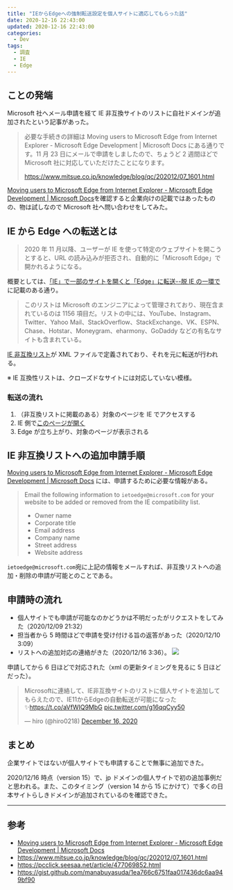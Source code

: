 ```yaml
---
title: "IEからEdgeへの強制転送設定を個人サイトに適応してもらった話"
date: 2020-12-16 22:43:00
updated: 2020-12-16 22:43:00
categories:
  - Dev
tags:
  - 調査
  - IE
  - Edge
---
```


## ことの発端

Microsoft 社へメール申請を経て IE 非互換サイトのリストに自社ドメインが追加されたという記事があった。

> 必要な手続きの詳細は Moving users to Microsoft Edge from Internet Explorer - Microsoft Edge Development | Microsoft Docs にある通りです。11 月 23 日にメールで申請をしましたので、ちょうど 2 週間ほどで Microsoft 社に対応していただけたことになります。
>
> https://www.mitsue.co.jp/knowledge/blog/qc/202012/07_1601.html

[Moving users to Microsoft Edge from Internet Explorer - Microsoft Edge Development | Microsoft Docs](https://docs.microsoft.com/en-us/microsoft-edge/web-platform/ie-to-microsoft-edge-redirection)を確認すると企業向けの記載ではあったものの、物は試しなので Microsoft 社へ問い合わせをしてみた。

## IE から Edge への転送とは

> 2020 年 11 月以降、ユーザーが IE を使って特定のウェブサイトを開こうとすると、URL の読み込みが拒否され、自動的に「Microsoft Edge」で開かれるようになる。

概要としては、[「IE」で一部のサイトを開くと「Edge」に転送--脱 IE の一環で](https://japan.zdnet.com/article/35161516/)に記載のある通り。

> このリストは Microsoft のエンジニアによって管理されており、現在含まれているのは 1156 項目だ。リストの中には、YouTube、Instagram、Twitter、Yahoo Mail、StackOverflow、StackExchange、VK、ESPN、Chase、Hotstar、Moneygram、eharmony、GoDaddy などの有名なサイトも含まれている。

[IE 非互換リスト](https://edge.microsoft.com/neededge/v1)が XML ファイルで定義されており、それを元に転送が行われる。

※ IE 互換性リストは、クローズドなサイトには対応していない模様。

### 転送の流れ

1. （非互換リストに掲載のある）対象のページを IE でアクセスする
2. IE 側で[このページが開く](https://support.microsoft.com/en-gb/office/the-website-you-were-trying-to-reach-doesn-t-work-with-internet-explorer-8f5fc675-cd47-414c-9535-12821ddfc554)
3. Edge が立ち上がり、対象のページが表示される

## IE 非互換リストへの追加申請手順

[Moving users to Microsoft Edge from Internet Explorer - Microsoft Edge Development | Microsoft Docs](https://docs.microsoft.com/en-us/microsoft-edge/web-platform/ie-to-microsoft-edge-redirection) には、申請するために必要な情報がある。

> Email the following information to `ietoedge@microsoft.com` for your website to be added or removed from the IE compatibility list.
>
> - Owner name
> - Corporate title
> - Email address
> - Company name
> - Street address
> - Website address

`ietoedge@microsoft.com`宛に上記の情報をメールすれば、非互換リストへの追加・削除の申請が可能とのことである。

## 申請時の流れ

- 個人サイトでも申請が可能なのかどうかは不明だったがリクエストをしてみた（2020/12/09 21:32）
- 担当者から 5 時間ほどで申請を受け付ける旨の返答があった（2020/12/10 3:09）
- リストへの追加対応の連絡がきた（2020/12/16 3:36）。
  ![](https://user-images.githubusercontent.com/3617124/102288162-3c4ce180-3f7f-11eb-8a4d-e2fc066149b9.png)

申請してから 6 日ほどで対応された（xml の更新タイミングを見るに 5 日ほどだった）。

<blockquote class="twitter-tweet"><p lang="ja" dir="ltr">Microsoftに連絡して、IE非互換サイトのリストに個人サイトを追加してもらえたので、IE11からEdgeの自動転送が可能になった✨<a href="https://t.co/aVfWIQ9MbG">https://t.co/aVfWIQ9MbG</a> <a href="https://t.co/g16qqCyy50">pic.twitter.com/g16qqCyy50</a></p>&mdash; hiro (@hiro0218) <a href="https://twitter.com/hiro0218/status/1339005100652601344?ref_src=twsrc%5Etfw">December 16, 2020</a></blockquote> <script async src="https://platform.twitter.com/widgets.js" charset="utf-8"></script>

## まとめ

企業サイトではないが個人サイトでも申請することで無事に追加できた。

2020/12/16 時点（version 15）で、jp ドメインの個人サイトで初の追加事例だと思われる。また、このタイミング（version 14 から 15 にかけて）で多くの日本サイトらしきドメインが追加されているのを確認できた。

---

## 参考

- [Moving users to Microsoft Edge from Internet Explorer - Microsoft Edge Development | Microsoft Docs](https://docs.microsoft.com/en-us/microsoft-edge/web-platform/ie-to-microsoft-edge-redirection)
- https://www.mitsue.co.jp/knowledge/blog/qc/202012/07_1601.html
- https://pcclick.seesaa.net/article/477069852.html
- https://gist.github.com/manabuyasuda/1ea766c6751faa017436dc6aa949bf90
